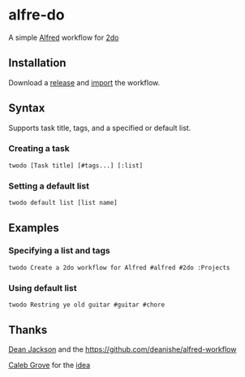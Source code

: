 # alfre-do
A simple [Alfred](http://www.alfredapp.com/) workflow for [2do](http://2doapp.com/)

## Installation
Download a [release](https://github.com/underscorephil/alfred-2do/releases) and [import](http://support.alfredapp.com/workflows:installing) the workflow.

## Syntax
Supports task title, tags, and a specified or default list.
### Creating a task
```
twodo [Task title] [#tags...] [:list]
```
### Setting a default list
```
twodo default list [list name]
```
## Examples
### Specifying a list and tags
```
twodo Create a 2do workflow for Alfred #alfred #2do :Projects
```
### Using default list
```
twodo Restring ye old guitar #guitar #chore
```
## Thanks
[Dean Jackson](https://github.com/deanishe) and the https://github.com/deanishe/alfred-workflow

[Caleb Grove](http://calebgrove.com/) for the [idea](http://www.alfredforum.com/topic/3811-2do-workflow/?p=22721)
